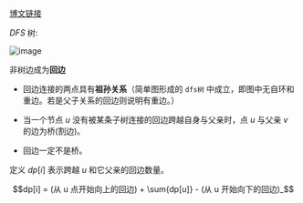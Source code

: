 [博文链接](https://blog.csdn.net/weixin_43848437/article/details/105133155?ops_request_misc=%257B%2522request%255Fid%2522%253A%2522166268926716800182110200%2522%252C%2522scm%2522%253A%252220140713.130102334..%2522%257D&request_id=166268926716800182110200&biz_id=0&utm_medium=distribute.pc_search_result.none-task-blog-2~all~sobaiduend~default-1-105133155-null-null.142%5Ev47%5Epc_rank_34_default_2,201%5Ev3%5Econtrol_2&utm_term=dfs%E6%A0%91&spm=1018.2226.3001.4187)


$`DFS`$ 树:

![image](https://github.com/Sheepsheep1420/my_ACM/assets/97673966/eeb500e2-e67f-4a32-8db9-fe277115796f)


非树边成为**回边**

- 回边连接的两点具有**祖孙关系**（简单图形成的 `dfs树` 中成立，即图中无自环和重边。若是父子关系的回边则说明有重边。）

- 当一个节点 $`u`$ 没有被某条子树连接的回边跨越自身与父亲时，点 $`u`$ 与父亲 $`v`$ 的边为桥(割边)。

- 回边一定不是桥。

定义 $`dp[i]`$ 表示跨越 $u$ 和它父亲的回边数量。

```math
dp[i] = (从 u 点开始向上的回边) + \sum{dp[u]} - (从 u 开始向下的回边)_
```
